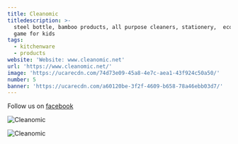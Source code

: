 ```yaml
---
title: Cleanomic
titledescription: >-
  steel bottle, bamboo products, all purpose cleaners, stationery,  ecofunopoly
  game for kids
tags:
  - kitchenware
  - products
website: 'Website: www.cleanomic.net'
url: 'https://www.cleanomic.net/'
image: 'https://ucarecdn.com/74d73e09-45a8-4e7c-aea1-43f924c50a50/'
number: 5
banner: 'https://ucarecdn.com/a60120be-3f2f-4609-b658-78a46ebb03d7/'
---
```

Follow us on [facebook](www.facebook.com/cleanomic/) 

![Cleanomic](https://ucarecdn.com/7b300df7-91d2-437a-9676-e7c91847ea8b/ "Cleanomic")

![Cleanomic](https://ucarecdn.com/ad52c668-9ffa-44f2-b743-f03818c03124/ "Cleanomic")
